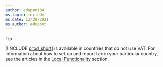 ```yaml
---
author: edupont04
ms.topic: include
ms.date: 12/28/2021
ms.author: edupont
---
```

> [!TIP]
> [!INCLUDE [prod_short](prod_short.md)] is available in countries that do not use VAT. For information about how to set up and report tax in your particular country, see the articles in the [Local Functionality](../about-localization.md) section.  
